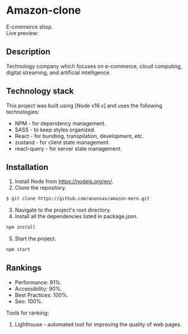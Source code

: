 # Amazon-clone

E-commerce shop.  
Live preview:

## Description

Technology company which focuses on e-commerce, cloud computing, digital streaming, and artificial intelligence.

## Technology stack

This project was built using [Node v16.x] and uses the following technologies:

- NPM - for dependency management.
- SASS - to keep styles organized.
- React - for bundling, transpilation, development, etc.
- zustand - for client state management.
- react-query - for server state management.

## Installation

1. Install Node from https://nodejs.org/en/.
2. Clone the repository.

```bash
$ git clone https://github.com/anonsas/amazon-mern.git
```

3. Navigate to the project's root directory.
4. Install all the dependencies listed in package.json.

```bash
npm install
```

5. Start the project.

```bash
npm start
```

## Rankings

- Performance: 91%.
- Accessibility: 90%.
- Best Practices: 100%.
- Seo: 100%.

Tools for ranking:

1. Lighthouse - automated tool for improving the quality of web pages.
